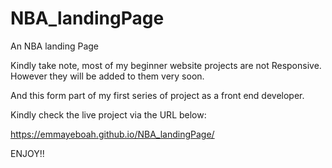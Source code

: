 # NBA_landingPage


An NBA landing Page


Kindly take note, most of my  beginner website projects are not Responsive. However they will be added to them very soon.


And this form part of my first series of project as a front end developer.


Kindly check the live project via the URL below:

https://emmayeboah.github.io/NBA_landingPage/


ENJOY!!
